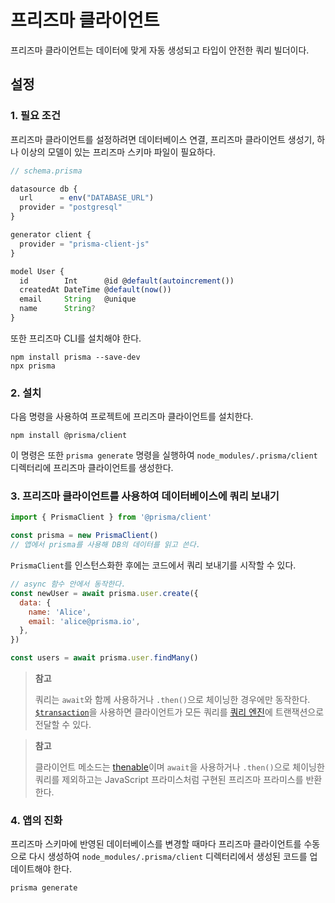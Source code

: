 # 프리즈마 클라이언트

프리즈마 클라이언트는 데이터에 맞게 자동 생성되고 타입이 안전한 쿼리 빌더이다.

## 설정

### 1. 필요 조건

프리즈마 클라이언트를 설정하려면 데이터베이스 연결, 프리즈마 클라이언트 생성기, 하나 이상의 모델이 있는 프리즈마 스키마 파일이 필요하다.

```typescript
// schema.prisma

datasource db {
  url      = env("DATABASE_URL")
  provider = "postgresql"
}

generator client {
  provider = "prisma-client-js"
}

model User {
  id        Int      @id @default(autoincrement())
  createdAt DateTime @default(now())
  email     String   @unique
  name      String?
}
```

또한 프리즈마 CLI를 설치해야 한다.

```shell
npm install prisma --save-dev
npx prisma
```

### 2. 설치

다음 명령을 사용하여 프로젝트에 프리즈마 클라이언트를 설치한다.

```shell
npm install @prisma/client
```

이 명령은 또한 `prisma generate` 명령을 실행하여 `node_modules/.prisma/client` 디렉터리에 프리즈마 클라이언트를 생성한다.

### 3. 프리즈마 클라이언트를 사용하여 데이터베이스에 쿼리 보내기

```js
import { PrismaClient } from '@prisma/client'

const prisma = new PrismaClient()
// 앱에서 prisma를 사용해 DB의 데이터를 읽고 쓴다.
```

`PrismaClient`를 인스턴스화한 후에는 코드에서 쿼리 보내기를 시작할 수 있다.

```js
// async 함수 안에서 동작한다.
const newUser = await prisma.user.create({
  data: {
    name: 'Alice',
    email: 'alice@prisma.io',
  },
})

const users = await prisma.user.findMany()
```

> **참고**
>
> 쿼리는 `await`와 함께 사용하거나 `.then()`으로 체이닝한 경우에만 동작한다. [`$transaction`](https://www.prisma.io/docs/concepts/components/prisma-client/transactions)을 사용하면 클라이언트가 모든 쿼리를 [쿼리 엔진](https://www.prisma.io/docs/concepts/components/prisma-engines/query-engine)에 트랜잭션으로 전달할 수 있다.

> **참고**
>
> 클라이언트 메소드는 [thenable](https://masteringjs.io/tutorials/fundamentals/thenable)이며 `await`을 사용하거나 `.then()`으로 체이닝한 쿼리를 제외하고는 JavaScript 프라미스처럼 구현된 프리즈마 프라미스를 반환한다.

### 4. 앱의 진화

프리즈마 스키마에 반영된 데이터베이스를 변경할 때마다 프리즈마 클라이언트를 수동으로 다시 생성하여 `node_modules/.prisma/client` 디렉터리에서 생성된 코드를 업데이트해야 한다.

```shell
prisma generate
```